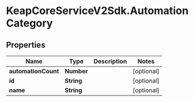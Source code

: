 # KeapCoreServiceV2Sdk.AutomationCategory

## Properties

Name | Type | Description | Notes
------------ | ------------- | ------------- | -------------
**automationCount** | **Number** |  | [optional] 
**id** | **String** |  | [optional] 
**name** | **String** |  | [optional] 


